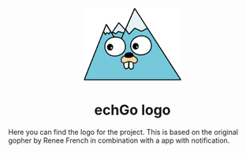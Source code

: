 <div align="center">
    <br><br><img src="https://raw.githubusercontent.com/echgo/logo/main/logo.png" width="200" />
  
# echGo logo
  
</div>

Here you can find the logo for the project. This is based on the original gopher by Renee French in combination with a app with notification.
